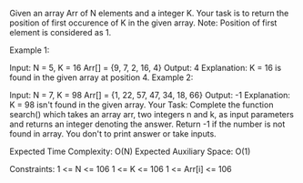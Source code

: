 Given an array Arr of N elements and a integer K. Your task is to return the position of first occurence of K in the given array.
Note: Position of first element is considered as 1.

Example 1:

Input:
N = 5, K = 16
Arr[] = {9, 7, 2, 16, 4}
Output: 4
Explanation: K = 16 is found in the
given array at position 4.
Example 2:

Input:
N = 7, K = 98
Arr[] = {1, 22, 57, 47, 34, 18, 66}
Output: -1
Explanation: K = 98 isn't found in
the given array.
Your Task:
Complete the function search() which takes an array arr, two integers n and k, as input parameters and returns an integer denoting the answer. Return -1 if the number is not found in array. You don't to print answer or take inputs.

Expected Time Complexity: O(N)
Expected Auxiliary Space: O(1)

Constraints:
1 <= N <= 106
1 <= K <= 106
1 <= Arr[i] <= 106

 

